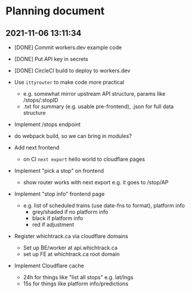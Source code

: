 # Planning document

## 2021-11-06 13:11:34

* [DONE] Commit workers.dev example code 
* [DONE] Put API key in secrets

* [DONE] CircleCI build to deploy to workers.dev

* Use `ittyrouter` to make code more practical
  * e.g. somewhat mirror upstream API structure, params like /stops/:stopID
  * .txt for summary (e.g. usable pre-frontend), .json for full data structure
* Implement /stops endpoint

* do webpack build, so we can bring in modules? 

* Add next frontend
  * on CI `next export` hello world to cloudflare pages
* Implement "pick a stop" on frontend
  * show router works with next export e.g. it goes to /stop/AP 
* Implement "stop info" frontend page
  * e.g. list of scheduled trains (use date-fns to format), platform info
    * grey/shaded if no platform info
    * black if platform info
    * red if adjustment

* Register whichtrack.ca via cloudflare domains
  * Set up BE/worker at api.whichtrack.ca
  * set up FE at whichtrack.ca root domain 

* Implement Cloudflare cache
  * 24h for things like "list all stops" e.g. lat/lngs
  * 15s for things like platform info/predictions
